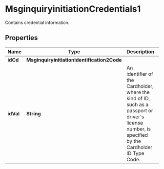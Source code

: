 

# MsginquiryinitiationCredentials1

Contains credential information.

## Properties

| Name | Type | Description | Notes |
|------------ | ------------- | ------------- | -------------|
|**idCd** | **MsginquiryinitiationIdentification2Code** |  |  [optional] |
|**idVal** | **String** | An identifier of the Cardholder, where the kind of ID, such as a passport or driver&#39;s license number, is specified by the Cardholder ID Type Code. |  [optional] |



